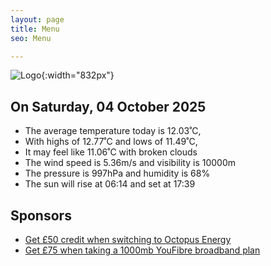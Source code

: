 ```yaml
---
layout: page
title: Menu
seo: Menu

---
```


![Logo](/images/logo.jpg){:width="832px"}

<!-- weather_marker starts -->
## On Saturday, 04 October 2025

- The average temperature today is 12.03˚C,
- With highs of 12.77˚C and lows of 11.49˚C,
- It may feel like 11.06˚C with broken clouds
- The wind speed is 5.36m/s and visibility is 10000m
- The pressure is 997hPa and humidity is 68%
- The sun will rise at 06:14 and set at 17:39

<!-- weather_marker ends -->

## Sponsors

- [Get £50 credit when switching to Octopus Energy](https://bit.ly/3oD1nnS)
- [Get £75 when taking a 1000mb YouFibre broadband plan](https://aklam.io/91zWhU?)
